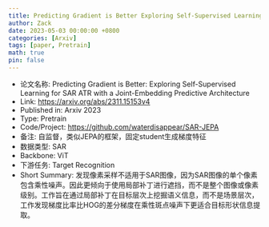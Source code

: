 ```yaml
---
title: Predicting Gradient is Better Exploring Self-Supervised Learning for SAR ATR with a Joint-Embedding Predictive Architecture
author: Zack
date: 2023-05-03 00:00:00 +0800
categories: [Arxiv]
tags: [paper, Pretrain]
math: true
pin: false
---
```

- 论文名称: Predicting Gradient is Better: Exploring Self-Supervised Learning for SAR ATR with a Joint-Embedding Predictive Architecture
- Link: https://arxiv.org/abs/2311.15153v4
- Published in: Arxiv 2023
- Type: Pretrain
- Code/Project: https://github.com/waterdisappear/SAR-JEPA
- 备注: 自监督，类似JEPA的框架，固定student生成梯度特征
- 数据类型: SAR
- Backbone: ViT
- 下游任务: Target Recognition
- Short Summary: 发现像素采样不适用于SAR图像，因为SAR图像的单个像素包含乘性噪声。因此更倾向于使用局部补丁进行遮挡，而不是整个图像或像素级别。工作旨在通过局部补丁在目标层次上挖掘语义信息，而不是场景层次，工作发现梯度比率比HOG的差分梯度在乘性斑点噪声下更适合目标形状信息提取。
